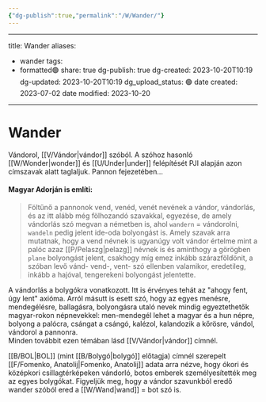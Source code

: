 ```yaml
---
{"dg-publish":true,"permalink":"/W/Wander/"}
---
```


---
title: Wander
aliases:
  - wander
tags:
  - formatted🟢
share: true
dg-publish: true
dg-created: 2023-10-20T10:19
dg-updated: 2023-10-20T10:19
dg_upload_status: 🟢
date created: 2023-07-02
date modified: 2023-10-20
---



# Wander

Vándorol, [[V/Vándor\|vándor]] szóból. A szóhoz hasonló [[W/Wonder\|wonder]] és [[U/Under\|under]] felépítését PJI alapján azon címszavak alatt taglaljuk. Pannon fejezetében...

#### Magyar Adorján is említi:

> Föltűnő a pannonok vend, venéd, venét nevének a vándor, vándorlás, és az itt alább még fölhozandó szavakkal, egyezése, de amely vándorlás szó megvan a németben is, ahol `wandern` = vándorolni, `wandeln` pedig jelent ide-oda bolyongást is. Amely szavak arra mutatnak, hogy a vend névnek is ugyanúgy volt vándor értelme mint a palóc azaz [[P/Pelaszg\|pelazg]] névnek is és aminthogy a görögben `plane` bolyongást jelent, csakhogy míg emez inkább szárazföldönit, a szóban levő vánd- vend-, vent- szó ellenben valamikor, eredetileg, inkább a hajóval, tengerekeni bolyongást jelentette.  

A vándorlás a bolygókra vonatkozott. Itt is érvényes tehát az "ahogy fent, úgy lent" axióma. Arról másutt is esett szó, hogy az egyes menésre, mendegélésre, ballagásra, bolyongásra utaló nevek mindig egyeztethetők magyar-rokon népnevekkel: men-mendegél lehet a magyar és a hun népre, bolyong a palócra, csángat a csángó, kalézol, kalandozik a kőrösre, vándol, vándorol a pannonra.  
Minden továbbit ezen témában lásd [[V/Vándor\|vándor]] címnél.  

[[B/BOL\|BOL]] (mint [[B/Bolygó\|bolygó]] előtagja) címnél szerepelt [[F/Fomenko, Anatolij\|Fomenko, Anatolij]] adata arra nézve, hogy ókori és középkori csillagtérképeken vándorló, botos emberek személyesítették meg az egyes bolygókat. Figyeljük meg, hogy a vándor szavunkból eredő wander szóból ered a [[W/Wand\|wand]] = bot szó is.  
